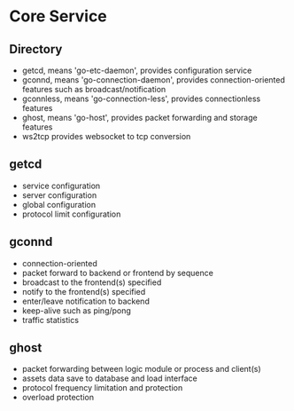 # Core Service

## Directory
* getcd, means 'go-etc-daemon', provides configuration service
* gconnd, means 'go-connection-daemon', provides connection-oriented features such as broadcast/notification
* gconnless, means 'go-connection-less', provides connectionless features
* ghost, means 'go-host', provides packet forwarding and storage features
* ws2tcp provides websocket to tcp conversion

## getcd
* service configuration
* server configuration
* global configuration
* protocol limit configuration

## gconnd
* connection-oriented
* packet forward to backend or frontend by sequence
* broadcast to the frontend(s) specified
* notify to the frontend(s) specified
* enter/leave notification to backend
* keep-alive such as ping/pong
* traffic statistics

## ghost
* packet forwarding between logic module or process and client(s)
* assets data save to database and load interface
* protocol frequency limitation and protection
* overload protection
